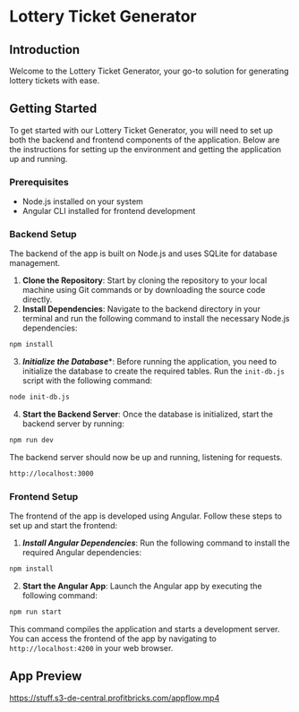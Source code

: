 
# Lottery Ticket Generator

## Introduction
Welcome to the Lottery Ticket Generator, your go-to solution for generating lottery tickets with ease.

## Getting Started
To get started with our Lottery Ticket Generator, you will need to set up both the backend and frontend components of the application. Below are the instructions for setting up the environment and getting the application up and running.

### Prerequisites
- Node.js installed on your system
- Angular CLI installed for frontend development

### Backend Setup

 The backend of the app is built on Node.js and uses SQLite for database management. 

1.  **Clone the Repository**: Start by cloning the repository to your local machine using Git commands or by downloading the source code directly.
2.  **Install Dependencies**: Navigate to the backend directory in your terminal and run the following command to install the necessary Node.js dependencies:
```bash
npm install
```
3.  ***Initialize the Database****: Before running the application, you need to initialize the database to create the required tables. Run the `init-db.js` script with the following command:
 ```bash
node init-db.js
```
4. **Start the Backend Server**: Once the database is initialized, start the backend server by running:
 ```bash
 npm run dev
```
The backend server should now be up and running, listening for requests.
 ```bash
 http://localhost:3000
```

### Frontend Setup
The frontend of the app is developed using Angular. Follow these steps to set up and start the frontend:
1.  ***Install Angular Dependencies***: Run the following command to install the required Angular dependencies:
 ```bash
npm install
```
2.  **Start the Angular App**: Launch the Angular app by executing the following command:
 ```bash
npm run start
```
This command compiles the application and starts a development server. You can access the frontend of the app by navigating to `http://localhost:4200` in your web browser.


## App Preview

https://stuff.s3-de-central.profitbricks.com/appflow.mp4

